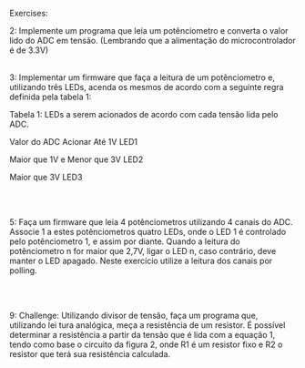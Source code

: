 Exercises:

2: Implemente um programa que leia um potênciometro e converta o valor lido do ADC em tensão. (Lembrando que a alimentação do microcontrolador é de 3.3V)
<br>
<br>

3: Implementar um firmware que faça a leitura de um potênciometro e, utilizando três LEDs, acenda os mesmos de acordo com a seguinte regra definida pela tabela 1: 

  Tabela 1: LEDs a serem acionados de acordo com cada tensão lida pelo ADC. 
  
  Valor do ADC Acionar 
  Até 1V LED1 
  
  Maior que 1V e Menor que 3V LED2 
  
  Maior que 3V LED3 
  
<br>
<br>
  
  5: Faça um firmware que leia 4 potênciometros utilizando 4 canais do ADC. 
  Associe 1 a estes potênciometros quatro LEDs, onde o LED 1 é controlado pelo potênciometro 1, e assim por diante. Quando a leitura do potênciometro n for maior que 2,7V, ligar o LED n, caso contrário, deve manter o LED apagado. Neste exercício utilize a leitura dos canais por polling.
  
<br>
<br>

9: Challenge: Utilizando divisor de tensão, faça um programa que, utilizando lei tura analógica, meça a resistência de um resistor. É possível determinar a resistência a partir da tensão que é lida com a equação 1, tendo como base o circuito da figura 2, onde R1 é um resistor fixo e R2 o resistor que terá sua resistência calculada.
